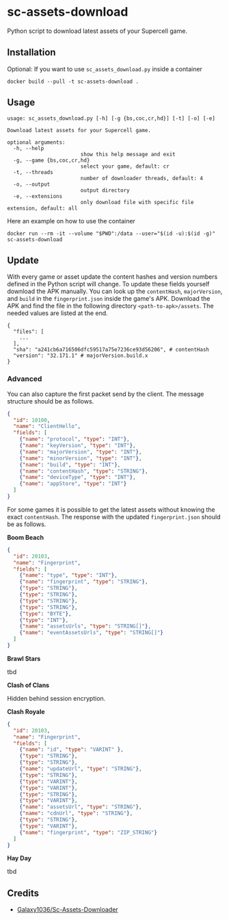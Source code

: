 # sc-assets-download

Python script to download latest assets of your Supercell game.

## Installation
Optional: If you want to use `sc_assets_download.py` inside a container
```console
docker build --pull -t sc-assets-download .
```

## Usage
```console
usage: sc_assets_download.py [-h] [-g {bs,coc,cr,hd}] [-t] [-o] [-e]

Download latest assets for your Supercell game.

optional arguments:
  -h, --help
                        show this help message and exit
  -g, --game {bs,coc,cr,hd}
                        select your game, default: cr
  -t, --threads
                        number of downloader threads, default: 4
  -o, --output
                        output directory
  -e, --extensions
                        only download file with specific file extension, default: all
```
Here an example on how to use the container
```console
docker run --rm -it --volume "$PWD":/data --user="$(id -u):$(id -g)" sc-assets-download
```

## Update
With every game or asset update the content hashes and version numbers defined in the Python script will change.
To update these fields yourself download the APK manually.
You can look up the `contentHash`, `majorVersion`, and `build` in the `fingerprint.json` inside the game's APK.
Download the APK and find the file in the following directory `<path-to-apk>/assets`.
The needed values are listed at the end.
```
{
  "files": [
    ...
  ],
  "sha": "a241cb6a716506dfc59517a75e7236ce93d56206", # contentHash
  "version": "32.171.1" # majorVersion.build.x
}
```

### Advanced
You can also capture the first packet send by the client.
The message structure should be as follows.
```json
{
  "id": 10100,
  "name": "ClientHello",
  "fields": [
    {"name": "protocol", "type": "INT"},
    {"name": "keyVersion", "type": "INT"},
    {"name": "majorVersion", "type": "INT"},
    {"name": "minorVersion", "type": "INT"},
    {"name": "build", "type": "INT"},
    {"name": "contentHash", "type": "STRING"},
    {"name": "deviceType", "type": "INT"},
    {"name": "appStore", "type": "INT"}
  ]
}
```
For some games it is possible to get the latest assets without knowing the exact `contentHash`.
The response with the updated `fingerprint.json` should be as follows.

**Boom Beach**
```json
{
  "id": 20103,
  "name": "Fingerprint",
  "fields": [
    {"name": "type", "type": "INT"},
    {"name": "fingerprint", "type": "STRING"},
    {"type": "STRING"},
    {"type": "STRING"},
    {"type": "STRING"},
    {"type": "STRING"},
    {"type": "BYTE"},
    {"type": "INT"},
    {"name": "assetsUrls", "type": "STRING[]"},
    {"name": "eventAssetsUrls", "type": "STRING[]"}
  ]
}
```

**Brawl Stars**
    
tbd

**Clash of Clans**
    
Hidden behind session encryption.

**Clash Royale**
```json
{
  "id": 20103,
  "name": "Fingerprint",
  "fields": [
    {"name": "id", "type": "VARINT" },
    {"type": "STRING"},
    {"type": "STRING"},
    {"name": "updateUrl", "type": "STRING"},
    {"type": "STRING"},
    {"type": "VARINT"},
    {"type": "VARINT"},
    {"type": "STRING"},
    {"type": "VARINT"},
    {"name": "assetsUrl", "type": "STRING"},
    {"name": "cdnUrl", "type": "STRING"},
    {"type": "STRING"},
    {"type": "VARINT"},
    {"name": "fingerprint", "type": "ZIP_STRING"}
  ]
}
```

**Hay Day**
    
tbd

## Credits
- [Galaxy1036/Sc-Assets-Downloader](https://github.com/Galaxy1036/Sc-Assets-Downloader/)
